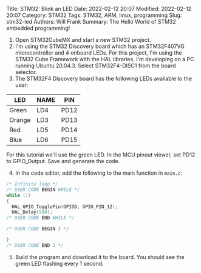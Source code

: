 Title: STM32: Blink an LED
Date: 2022-02-12 20:07
Modified: 2022-02-12 20:07
Category: STM32
Tags: STM32, ARM, linux, programming
Slug: stm32-led
Authors: Will Frank
Summary: The Hello World of STM32 embedded programming!

1. Open STM32CubeMX and start a new STM32 project.
2. I'm using the STM32 Discovery board which has an STM32F407VG microcontroller
and 4 onboard LEDs. For this project, I'm using the STM32 Cube Framework with
the HAL libraries. I'm developing on a PC running Ubuntu 20.04.3. Select
STM32F4-DISC1 from the board selector.
3. The STM32F4 Discovery board has the following LEDs available to the user:

| LED     | NAME  | PIN  |
| ------  | ----  | ---- |
| Green   | LD4   | PD12 |
| Orange  | LD3   | PD13 |
| Red     | LD5   | PD14 |
| Blue    | LD6   | PD15 |

For this tutorial we'll use the green LED. In the MCU pinout viewer, set PD12
to GPIO_Output. Save and generate the code.

4. In the code editor, add the following to the main function in ```main.c```:
```C
/* Infinite loop */
/* USER CODE BEGIN WHILE */
while (1)
{
  HAL_GPIO_TogglePin(GPIOD, GPIO_PIN_12);
  HAL_Delay(500);
/* USER CODE END WHILE */

/* USER CODE BEGIN 3 */

}
/* USER CODE END 3 */
```

5. Build the program and download it to the board. You should see the green LED
flashing every 1 second.